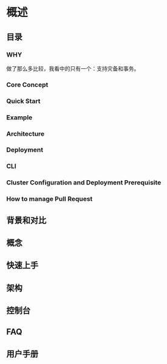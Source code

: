 # 概述

## 目录

### WHY

做了那么多比较，我看中的只有一个：支持灾备和事务。

### Core Concept

### Quick Start

### Example

### Architecture

### Deployment

### CLI

### Cluster Configuration and Deployment Prerequisite

### How to manage Pull Request

## 背景和对比

## 概念

## 快速上手

## 架构

## 控制台

## FAQ

## 用户手册